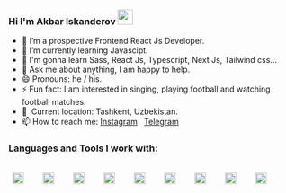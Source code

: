 ### Hi I'm Akbar Iskanderov <img src="https://media.giphy.com/media/hvRJCLFzcasrR4ia7z/giphy.gif" width="27px">


- 🔭 I’m a prospective Frontend React Js Developer.
- 🌱 I’m currently learning Javascipt.
- 🌱 I'm gonna learn Sass, React Js, Typescript, Next Js, Tailwind css...
- 💬 Ask me about anything, I am happy to help.
- 😄 Pronouns: he / his.
- ⚡️ Fun fact: I am interested in singing, playing football and watching football matches.
- 📍 &nbsp;Current location: Tashkent, Uzbekistan.
- 📫 How to reach me: <a href="https://www.instagram.com/iskanderovoff/#">Instagram</a> &nbsp;
  <a href="https://t.me/akbar_iskanderov">Telegram</a>

### Languages and Tools I work with:
<br>
<code> <img src="https://cdn-icons-png.flaticon.com/512/732/732212.png" width="20px"> </code> &nbsp; &nbsp;
<code> <img src="https://cdn-icons-png.flaticon.com/512/732/732190.png" width="20px"> </code> &nbsp; &nbsp;
<code> <img src="https://w7.pngwing.com/pngs/437/300/png-transparent-sass-npm-cascading-style-sheets-node-js-sass-purple-violet-text-thumbnail.png" width="20px"> </code> &nbsp; &nbsp;
<code> <img src="https://cdn-icons-png.flaticon.com/512/5968/5968672.png" width="20px"> </code> &nbsp; &nbsp;
<code> <img src="https://w7.pngwing.com/pngs/771/978/png-transparent-tailwind-css-css-framework-customizable-low-level-tailwind-logo-3d-icon-thumbnail.png" width="20px"> </code> &nbsp; &nbsp;
<code> <img src="https://cdn-icons-png.flaticon.com/512/5968/5968292.png" width="20px"> </code> &nbsp; &nbsp;
<code> <img src="https://symbols.getvecta.com/stencil_25/72_react.76a8d36b4b.svg" width="20px"> </code> &nbsp; &nbsp;
<code> <img src="https://upload.wikimedia.org/wikipedia/commons/thumb/4/4c/Typescript_logo_2020.svg/2048px-Typescript_logo_2020.svg.png" width="20px"> </code> &nbsp; &nbsp;
<code> <img src="https://w7.pngwing.com/pngs/87/586/png-transparent-next-js-hd-logo.png" width="20px"> </code> &nbsp; &nbsp;

